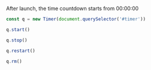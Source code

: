 After launch, the time countdown starts from 00:00:00

```javascript
const q = new Timer(document.querySelector('#timer'))

q.start()

q.stop()

q.restart()

q.rm()
```
